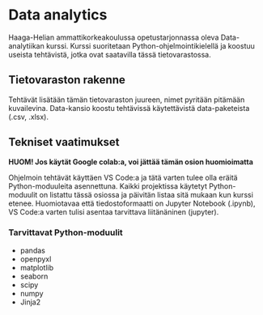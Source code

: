 # Data analytics

Haaga-Helian ammattikorkeakoulussa opetustarjonnassa oleva Data-analytiikan kurssi. Kurssi suoritetaan Python-ohjelmointikielellä ja koostuu useista tehtävistä, jotka ovat saatavilla tässä tietovarastossa.

## Tietovaraston rakenne

Tehtävät lisätään tämän tietovaraston juureen, nimet pyritään pitämään kuvailevina.
Data-kansio koostu tehtävissä käytettävistä data-paketeista (.csv, .xlsx).

## Tekniset vaatimukset

**HUOM! Jos käytät Google colab:a, voi jättää tämän osion huomioimatta**

Ohjelmoin tehtävät käyttäen VS Code:a ja tätä varten tulee olla eräitä Python-moduuleita asennettuna.
Kaikki projektissa käytetyt Python-moduulit on listattu tässä osiossa ja päivitän listaa sitä mukaan kun kurssi etenee.
Huomiotavaa että tiedostoformaatti on Jupyter Notebook (.ipynb), VS Code:a varten tulisi asentaa tarvittava liitänäninen (jupyter).

### Tarvittavat Python-moduulit

- pandas
- openpyxl
- matplotlib
- seaborn
- scipy
- numpy
- Jinja2
